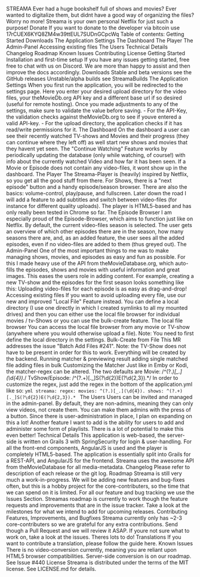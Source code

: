 STREAMA Ever had a huge bookshelf full of shows and movies? Ever wanted to digitalize them, but didnt have a good way of organizing the files? Worry no more! Streama is your own personal Netflix for just such a purpose! Donate If you want to donate to the developer via bitcoin use 17rCUEX6KYQ8ZM4w39ttEUL7SUDnGCpcWq Table of contents: Getting Started Downloads The Application Settings The Dashboard The Player The Admin-Panel Accessing existing files The Users Technical Details Changelog Roadmap Known Issues Contributing License Getting Started Installation and first-time setup If you have any issues getting started, free free to chat with us on Discord. We are more than happy to assist and then improve the docs accordingly. Downloads Stable and beta versions see the GitHub releases Unstable/alpha builds see StreamaBuilds The Application Settings When you first run the application, you will be redirected to the settings page. Here you enter your desired upload directory for the video files, your theMovieDb.org API key and a different base url if so desired (useful for remote hosting). Once you made adjustments to any of the settings, make sure to validate the value before saving. - For the API-Key, the validation checks against theMovieDb.org to see if youve entered a valid API-key. - For the upload directory, the application checks if it has read/write permissions for it. The Dashboard On the dashboard a user can see their recently watched TV-shows and Movies and their progress (they can continue where they left off) as well start new shows and movies that they havent yet seen. The "Continue Watching" Feature works by periodically updating the database (only while watching, of course!) with info about the currently watched Video and how far it has been seen. If a Movie or Episode does not contain any video-files, it wont show up in the dashboard. The Player The Streama-Player is (heavily) inspired by Netflix, so you get all the good stuff from there. For Shows, there is a "next episode" button and a handy episode/season browser. There are also the basics: volume-control, play/pause, and fullscreen. Later down the road I will add a feature to add subtitles and switch between video-files (for instance for different quality uploads). The player is HTML5-based and has only really been tested in Chrome so far. The Episode Browser I am especially proud of the Episode-Browser, which aims to function just like on Netflix. By default, the current video-files season is selected. The user gets an overview of which other episodes there are in the season, how many seasons there are, and, as an added feature, the user sees all the added episodes, even if no video-files are added to them (thus greyed out). The Admin-Panel One of the most important things to me was to make managing shows, movies, and episodes as easy and fun as possible. For this I made heavy use of the API from theMovieDatabase.org, which auto-fills the episodes, shows and movies with useful information and great images. This eases the users role in adding content. For example, creating a new TV-show and the episodes for the first season looks something like this: Uploading video-files for each episode is as easy as drag-and-drop! Accessing existing files If you want to avoid uploading every file, use our new and improved "Local File" Feature instead. You can define a local directory (I use one directly in which I created symlinks to all my mounted drives) and then you can either use the local file browser for individual movies / tv-Shows or you can use the bulk-create feature. The local file browser You can access the local file browser from any movie or TV-show (anywhere where you would otherwise upload a file). Note: You need to first define the local directory in the settings. Bulk-Create from File This MR addresses the issue "Batch Add Files #241". Note: the TV-Show does not have to be present in order for this to work. Everything will be created by the backend. Running matcher & previewing result adding single matched file adding files in bulk Customizing the Matcher Just like in Emby or Kodi, the matcher-regex can be altered. The two defaults are Movie: /^(?<Name>.*)[_.]\(\d{4}\).*/ TvShow/Episode: /^(?<Name>.+)[._]S(?<Season>\d{2})E(?<Episode>\d{2,3}).*/ In order to customize the regex, just add the regex in the bottom of the application.yml like so: ```yml streama: regex: movies: ^(?.)[_.](\d{4}). shows: ^(?.+)[._]S(?\d{2})E(?\d{2,3}).* ``` The Users Users can be invited and managed in the admin-panel. By default, they are non-admins, meaning they can only view videos, not create them. You can make them admins with the press of a button. Since there is user-administration in place, I plan on expanding on this a lot! Another feature I want to add is the ability for users to add and administer some form of playlists. There is a lot of potential to make this even better! Technical Details This application is web-based, the server-side is written on Grails 3 with SpringSecurity for login & user-handling. For all the front-end components, AngularJS is used and the player is completely HTML5-based. The application is essentially split into Grails for a REST-API, and AngularJS for the frontend. Streama uses the awesome API from theMovieDatabase for all media-metadata. Changelog Please refer to description of each release or the git log. Roadmap Streama is still very much a work-in-progress. We will be adding new features and bug-fixes often, but this is a hobby project for the core-contributers, so the time that we can spend on it is limited. For all our feature and bug tracking we use the Issues Section. Streamas roadmap is currently to work though the feature requests and improvements that are in the issue tracker. Take a look at the milestones for what we intend to add for upcoming releases. Contributing Features, Improvements, and Bugfixes Streama currently only has ~2-3 core-contributers so we are grateful for any extra contributions. Send though a Pull Request and we will review it ASAP. If youre not sure what to work on, take a look at the issues. Theres lots to do! Translations If you want to contribute a translation, please follow the guide here. Known Issues There is no video-conversion currently, meaning you are reliant upon HTML5 browser compatibilities. Server-side conversion is on our roadmap. See Issue #440 License Streama is distributed under the terms of the MIT license. See LICENSE.md for details.